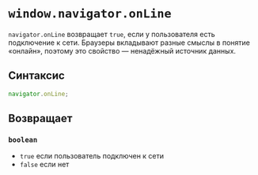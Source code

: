 # `window.navigator.onLine`

`navigator.onLine` возвращает `true`, если у пользователя есть подключение к сети. Браузеры вкладывают разные смыслы в понятие «онлайн», поэтому это свойство — ненадёжный источник данных.

## Синтаксис

```js
navigator.onLine;
```

## Возвращает

### `boolean`

- `true` если пользователь подключен к сети
- `false` если нет
